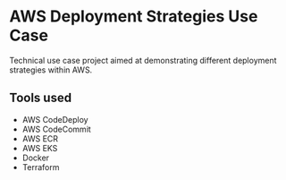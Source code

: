 <!-- @format -->

# AWS Deployment Strategies Use Case

Technical use case project aimed at demonstrating different deployment strategies within AWS.

## Tools used

- AWS CodeDeploy
- AWS CodeCommit
- AWS ECR
- AWS EKS
- Docker
- Terraform